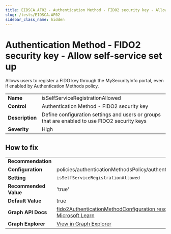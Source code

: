 ```yaml
---
title: EIDSCA.AF02 - Authentication Method - FIDO2 security key - Allow self-service set up
slug: /tests/EIDSCA.AF02
sidebar_class_name: hidden
---
```


# Authentication Method - FIDO2 security key - Allow self-service set up

Allows users to register a FIDO key through the MySecurityInfo portal, even if enabled by Authentication Methods policy.

| | |
|-|-|
| **Name** | isSelfServiceRegistrationAllowed |
| **Control** | Authentication Method - FIDO2 security key |
| **Description** | Define configuration settings and users or groups that are enabled to use FIDO2 security keys |
| **Severity** | High |

## How to fix
| | |
|-|-|
| **Recommendation** |  |
| **Configuration** | policies/authenticationMethodsPolicy/authenticationMethodConfigurations('Fido2') |
| **Setting** | `isSelfServiceRegistrationAllowed` |
| **Recommended Value** | 'true' |
| **Default Value** | true |
| **Graph API Docs** | [fido2AuthenticationMethodConfiguration resource type - Microsoft Graph v1.0 - Microsoft Learn](https://learn.microsoft.com/en-us/graph/api/resources/fido2authenticationmethodconfiguration) |
| **Graph Explorer** | [View in Graph Explorer](https://developer.microsoft.com/en-us/graph/graph-explorer?request=policies/authenticationMethodsPolicy/authenticationMethodConfigurations('Fido2')&method=GET&version=beta&GraphUrl=https://graph.microsoft.com) |



